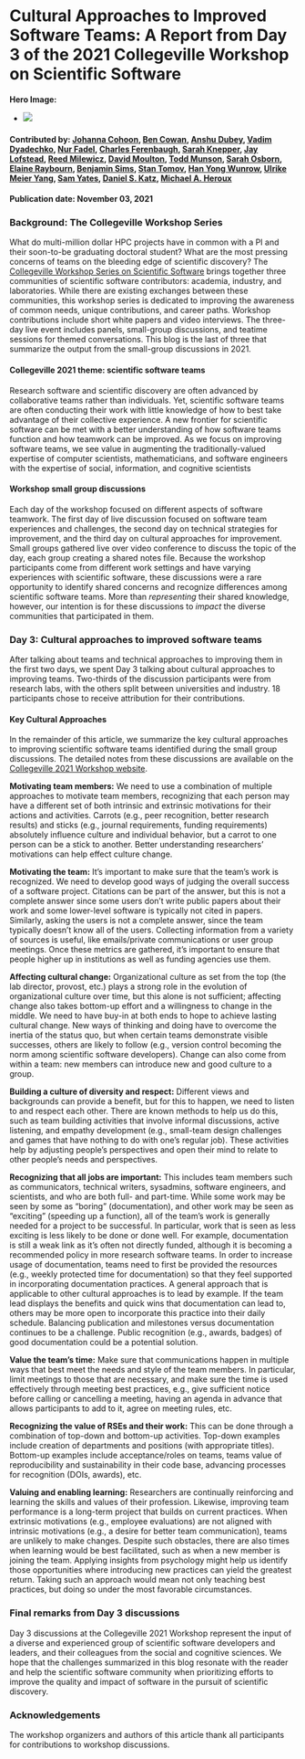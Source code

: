 # Cultural Approaches to Improved Software Teams: A Report from Day 3 of the 2021 Collegeville Workshop on Scientific Software


**Hero Image:**

 - <img src='https://github.com/betterscientificsoftware/bssw.io/raw/master/images/Blog_2109_Collegeville1.png' />

#### Contributed by: [Johanna Cohoon](https://github.com/jlcohoon), [Ben Cowan](https://github.com/benc303), [Anshu Dubey](https://github.com/adubey64), [Vadim Dyadechko](https://github.com/vdyadechko), [Nur Fadel](https://github.com/nuraiman), [Charles Ferenbaugh](https://github.com/cferenba), [Sarah Knepper](https://github.com/sknepper), [Jay Lofstead](https://github.com/gflofst), [Reed Milewicz](https://github.com/rmmilewi), [David Moulton](https://github.com/jd-moulton), [Todd Munson](https://github.com/tmunson), [Sarah Osborn](https://github.com/osborn9), [Elaine Raybourn](https://github.com/elaineraybourn), [Benjamin Sims](https://github.com/bhsims), [Stan Tomov](https://github.com/stomov), [Han Yong Wunrow](https://github.com/hwunrow), [Ulrike Meier Yang](https://github.com/ulrikeyang), [Sam Yates](https://github.com/halfflat), [Daniel S. Katz](https://github.com/danielskatz), [Michael A. Heroux](https://github.com/maherou)

#### Publication date: November 03, 2021

### Background: The Collegeville Workshop Series
What do multi-million dollar HPC projects have in common with a PI and their soon-to-be graduating doctoral student? What are the most pressing concerns of teams on the bleeding edge of scientific discovery? The [Collegeville Workshop Series on Scientific Software](https://collegeville.github.io/CW21) brings together three communities of scientific software contributors: academia, industry, and laboratories.  While there are existing exchanges between these communities, this workshop series is dedicated to improving the awareness of common needs, unique contributions, and career paths. Workshop contributions include short white papers and video interviews. The three-day live event includes panels, small-group discussions, and teatime sessions for themed conversations. This blog is the last of three that summarize the output from the small-group discussions in 2021.

#### Collegeville 2021 theme: scientific software teams
Research software and scientific discovery are often advanced by collaborative teams rather than individuals. Yet, scientific software teams are often conducting their work with little knowledge of how to best take advantage of their collective experience. A new frontier for scientific software can be met with a better understanding of how software teams function and how teamwork can be improved. As we focus on improving software teams, we see value in augmenting the traditionally-valued expertise of computer scientists, mathematicians, and software engineers with the expertise of social, information, and cognitive scientists

#### Workshop small group discussions
Each day of the workshop focused on different aspects of software teamwork. The first day of live discussion focused on software team experiences and challenges, the second day on technical strategies for improvement, and the third day on cultural approaches for improvement. Small groups gathered live over video conference to discuss the topic of the day, each group creating a shared notes file. Because the workshop participants come from different work settings and have varying experiences with scientific software, these discussions were a rare opportunity to identify shared concerns and recognize differences among scientific software teams. More than *representing* their shared knowledge, however, our intention is for these discussions to *impact* the diverse communities that participated in them.

### Day 3: Cultural approaches to improved software teams
After talking about teams and technical approaches to improving them in the first two days, we spent Day 3 talking about cultural approaches to improving teams. Two-thirds of the discussion participants were from research labs, with the others split between universities and industry. 18 participants chose to receive attribution for their contributions.

#### Key Cultural Approaches
In the remainder of this article, we summarize the key cultural approaches to improving scientific software teams identified during the small group discussions. The detailed notes from these discussions are available on the [Collegeville 2021 Workshop website](https://collegeville.github.io/CW21/).

**Motivating team members:** We need to use a combination of multiple approaches to motivate team members, recognizing that each person may have a different set of both intrinsic and extrinsic motivations for their actions and activities. Carrots (e.g., peer recognition, better research results) and sticks (e.g., journal requirements, funding requirements) absolutely influence culture and individual behavior, but a carrot to one person can be a stick to another. Better understanding researchers’ motivations can help effect culture change.

**Motivating the team:** It’s important to make sure that the team’s work is recognized. We need to develop good ways of judging the overall success of a software project. Citations can be part of the answer, but this is not a complete answer since some users don’t write public papers about their work and some lower-level software is typically not cited in papers. Similarly, asking the users is not a complete answer, since the team typically doesn’t know all of the users. Collecting information from a variety of sources is useful, like emails/private communications or user group meetings. Once these metrics are gathered, it’s important to ensure that people higher up in institutions as well as funding agencies use them.

**Affecting cultural change:** Organizational culture as set from the top (the lab director, provost, etc.) plays a strong role in the evolution of organizational culture over time, but this alone is not sufficient; affecting change also takes bottom-up effort and a willingness to change in the middle. We need to have buy-in at both ends to hope to achieve lasting cultural change. New ways of thinking and doing have to overcome the inertia of the status quo, but when certain teams demonstrate visible successes, others are likely to follow (e.g., version control becoming the norm among scientific software developers). Change can also come from within a team: new members can introduce new and good culture to a group.

**Building a culture of diversity and respect:** Different views and backgrounds can provide a benefit, but for this to happen, we need to listen to and respect each other. There are known methods to help us do this, such as team building activities that involve informal discussions, active listening, and empathy development (e.g., small-team design challenges and games that have nothing to do with one’s regular job). These activities help by adjusting people’s perspectives and open their mind to relate to other people’s needs and perspectives.

**Recognizing that all jobs are important:** This includes team members such as communicators, technical writers, sysadmins, software engineers, and scientists, and who are both full- and part-time. While some work may be seen by some as “boring” (documentation), and other work may be seen as “exciting” (speeding up a function), all of the team’s work is generally needed for a project to be successful. In particular, work that is seen as less exciting is less likely to be done or done well. For example, documentation is still a weak link as it’s often not directly funded, although it is becoming a recommended policy in more research software teams. In order to increase usage of documentation, teams need to first be provided the resources (e.g., weekly protected time for documentation) so that they feel supported in incorporating documentation practices. A general approach that is applicable to other cultural approaches is to lead by example. If the team lead displays the benefits and quick wins that documentation can lead to, others may be more open to incorporate this practice into their daily schedule. Balancing publication and milestones versus documentation continues to be a challenge. Public recognition (e.g., awards, badges) of good documentation could be a potential solution.

**Value the team’s time:** Make sure that communications happen in multiple ways that best meet the needs and style of the team members. In particular, limit meetings to those that are necessary, and make sure the time is used effectively through meeting best practices, e.g., give sufficient notice before calling or cancelling a meeting, having an agenda in advance that allows participants to add to it, agree on meeting rules, etc.

**Recognizing the value of RSEs and their work:** This can be done through a combination of top-down and bottom-up activities. Top-down examples include creation of departments and positions (with appropriate titles). Bottom-up examples include acceptance/roles on teams, teams value of reproducibility and sustainability in their code base, advancing processes for recognition (DOIs, awards), etc.

**Valuing and enabling learning:** Researchers are continually reinforcing and learning the skills and values of their profession. Likewise, improving team performance is a long-term project that builds on current practices. When extrinsic motivations (e.g., employee evaluations) are not aligned with intrinsic motivations (e.g., a desire for better team communication), teams are unlikely to make changes. Despite such obstacles, there are also times when learning would be best facilitated, such as when a new member is joining the team. Applying insights from psychology might help us identify those opportunities where introducing new practices can yield the greatest return. Taking such an approach would mean not only teaching best practices, but doing so under the most favorable circumstances.

### Final remarks from Day 3 discussions
Day 3 discussions at the Collegeville 2021 Workshop represent the input of a diverse and experienced group of scientific software developers and leaders, and their colleagues from the social and cognitive sciences. We hope that the challenges summarized in this blog resonate with the reader and help the scientific software community when prioritizing efforts to improve the quality and impact of software in the pursuit of scientific discovery.

### Acknowledgements
The workshop organizers and authors of this article thank all participants for contributions to workshop discussions.

<!---
Publish: yes
Pinned: no
Topics: software process improvement, software engineering, projects and organizations, strategies for more effective teams, conferences and workshops
RSS update: 2021-11-03
--->
